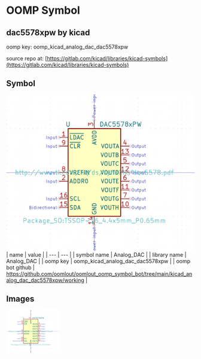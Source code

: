 # OOMP Symbol  
## dac5578xpw  by kicad  
  
oomp key: oomp_kicad_analog_dac_dac5578xpw  
  
source repo at: [https://gitlab.com/kicad/libraries/kicad-symbols](https://gitlab.com/kicad/libraries/kicad-symbols)  
## Symbol  
  
[![working.png](working_600.png)](working.png)  
| name | value | 
| --- | --- | 
| symbol name | Analog_DAC | 
| library name | Analog_DAC | 
| oomp key | oomp_kicad_analog_dac_dac5578xpw | 
| oomp bot github | https://github.com/oomlout/oomlout_oomp_symbol_bot/tree/main/kicad_analog_dac_dac5578xpw/working | 
## Images  
  
[![working.png](working_140.png)](working.png)  
